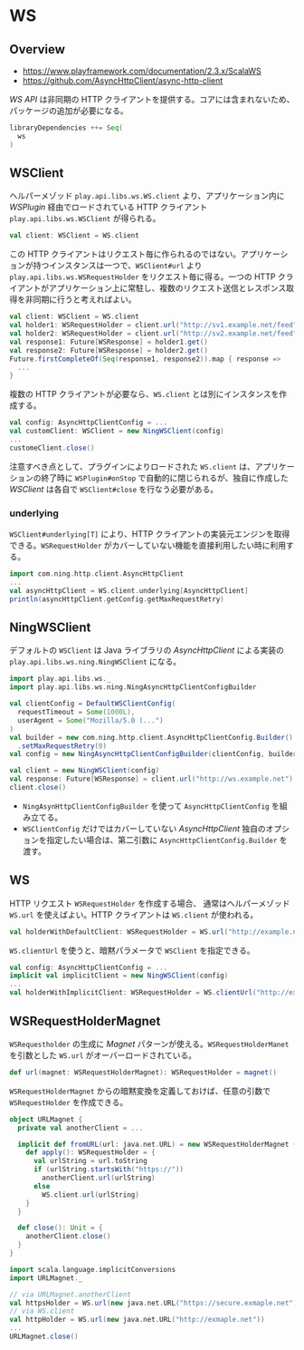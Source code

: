 # WS

## Overview

* https://www.playframework.com/documentation/2.3.x/ScalaWS
* https://github.com/AsyncHttpClient/async-http-client

_WS API_ は非同期の HTTP クライアントを提供する。コアには含まれないため、パッケージの追加が必要になる。

```scala
libraryDependencies ++= Seq(
  ws
)
```

## WSClient

ヘルパーメゾッド `play.api.libs.ws.WS.client` より、アプリケーション内に _WSPlugin_ 経由でロードされている HTTP クライアント `play.api.libs.ws.WSClient` が得られる。

```scala
val client: WSClient = WS.client
```

この HTTP クライアントはリクエスト毎に作られるのではない。アプリケーションが持つインスタンスは一つで、`WSClient#url` より `play.api.libs.ws.WSRequestHolder` をリクエスト毎に得る。一つの HTTP クライアントがアプリケーション上に常駐し、複数のリクエスト送信とレスポンス取得を非同期に行うと考えればよい。

```scala
val client: WSClient = WS.client
val holder1: WSRequestHolder = client.url("http://sv1.example.net/feed")
val holder2: WSRequestHolder = client.url("http://sv2.example.net/feed")
val response1: Future[WSResponse] = holder1.get()
val response2: Future[WSResponse] = holder2.get()
Future.firstCompleteOf(Seq(response1, response2)).map { response =>
  ...
}
```

複数の HTTP クライアントが必要なら、`WS.client` とは別にインスタンスを作成する。

```scala
val config: AsyncHttpClientConfig = ...
val customClient: WSClient = new NingWSClient(config)
...
customeClient.close()
```

注意すべき点として、プラグインによりロードされた `WS.client` は、アプリケーションの終了時に `WSPlugin#onStop` で自動的に閉じられるが、独自に作成した _WSClient_ は各自で `WSClient#close` を行なう必要がある。

### underlying

`WSClient#underlying[T]` により、HTTP クライアントの実装元エンジンを取得できる。`WSRequestHolder` がカバーしていない機能を直接利用したい時に利用する。

```scala
import com.ning.http.client.AsyncHttpClient
...
val asyncHttpClient = WS.client.underlying[AsyncHttpClient]
println(asyncHttpClient.getConfig.getMaxRequestRetry)
```

## NingWSClient

デフォルトの `WSClient` は Java ライブラリの _AsyncHttpClient_ による実装の `play.api.libs.ws.ning.NingWSClient` になる。

```scala
import play.api.libs.ws._
import play.api.libs.ws.ning.NingAsyncHttpClientConfigBuilder

val clientConfig = DefaultWSClientConfig(
  requestTimeout = Some(1000L),
  userAgent = Some("Mozilla/5.0 (...")
)
val builder = new com.ning.http.client.AsyncHttpClientConfig.Builder()
  .setMaxRequestRetry(0)
val config = new NingAsyncHttpClientConfigBuilder(clientConfig, builder).build()

val client = new NingWSClient(config)
val response: Future[WSResponse] = client.url("http://ws.example.net").get()
client.close()
```

* `NingAsynHttpClientConfigBuilder` を使って `AsyncHttpClientConfig` を組み立てる。
* `WSClientConfig` だけではカバーしていない _AsyncHttpClient_ 独自のオプションを指定したい場合は、第二引数に `AsyncHttpClientConfig.Builder` を渡す。

## WS

HTTP リクエスト `WSRequestHolder` を作成する場合、 通常はヘルパーメゾッド `WS.url` を使えばよい。HTTP クライアントは `WS.client` が使われる。

```scala
val holderWithDefaultClient: WSRequestHolder = WS.url("http://example.net")
```

`WS.clientUrl` を使うと、暗黙パラメータで `WSClient` を指定できる。

```scala
val config: AsyncHttpClientConfig = ...
implicit val implicitClient = new NingWSClient(config)
...
val holderWithImplicitClient: WSRequestHolder = WS.clientUrl("http://example.net")
```

## WSRequestHolderMagnet

`WSRequestholder` の生成に _Magnet_ パターンが使える。`WSRequestHolderManet` を引数とした `WS.url` がオーバーロードされている。

```scala
def url(magnet: WSRequestHolderMagnet): WSRequestHolder = magnet()
```

`WSRequestHolderMagnet` からの暗黙変換を定義しておけば、任意の引数で `WSRequestHolder` を作成できる。

```scala
object URLMagnet {
  private val anotherClient = ...

  implicit def fromURL(url: java.net.URL) = new WSRequestHolderMagnet {
    def apply(): WSRequestHolder = {
      val urlString = url.toString
      if (urlString.startsWith("https://"))
        anotherClient.url(urlString)
      else
        WS.client.url(urlString)
    }
  }

  def close(): Unit = {
    anotherClient.close()
  }
}

import scala.language.implicitConversions
import URLMagnet._

// via URLMagnet.anotherClient
val httpsHolder = WS.url(new java.net.URL("https://secure.exmaple.net"))
// via WS.client
val httpHolder = WS.url(new java.net.URL("http://exmaple.net"))
...
URLMagnet.close()
```
